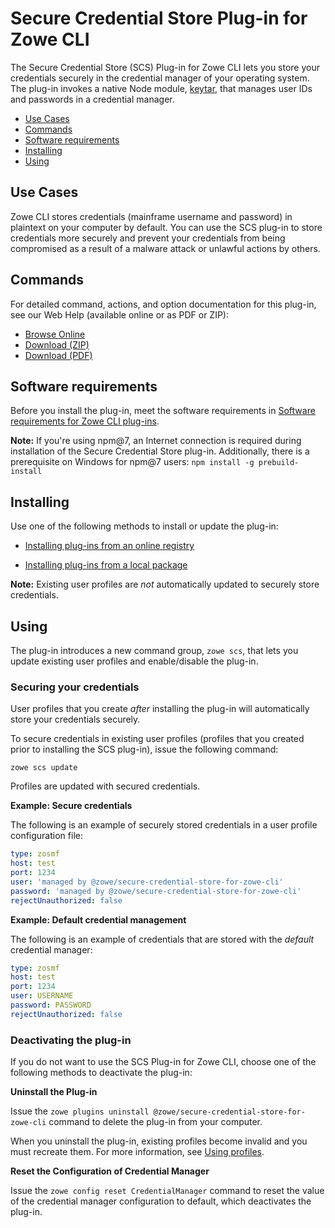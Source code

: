 # Secure Credential Store Plug-in for Zowe CLI

The Secure Credential Store (SCS) Plug-in for Zowe CLI lets you store your credentials securely in the credential manager of your operating system. The plug-in invokes a native Node module, [keytar](https://github.com/atom/node-keytar), that manages user IDs and passwords in a credential manager.

  - [Use Cases](#use-cases)
  - [Commands](#commands)
  - [Software requirements](#software-requirements)
  - [Installing](#installing)
  - [Using](#using)

## Use Cases

Zowe CLI stores credentials (mainframe username and password) in plaintext on your computer by default. You can use the SCS plug-in to store credentials more securely and prevent your credentials from being compromised as a result of a malware attack or unlawful actions by others.

## Commands

For detailed command, actions, and option documentation for this plug-in, see our Web Help (available online or as PDF or ZIP):

- <a href="../web_help/index.html" target="_blank">Browse Online</a>
- <a href="../zowe_web_help.zip">Download (ZIP)</a>
- <a href="../CLIReference_Zowe.pdf">Download (PDF)</a>

## Software requirements

Before you install the plug-in, meet the software requirements in [Software requirements for Zowe CLI plug-ins](cli-swreqplugins.md).

**Note:** If you're using npm@7, an Internet connection is required during installation of the Secure Credential Store plug-in. Additionally, there is a prerequisite on Windows for npm@7 users: `npm install -g prebuild-install`

## Installing

Use one of the following methods to install or update the plug-in:

- [Installing plug-ins from an online registry](cli-installplugins.md#installing-plug-ins-from-an-online-registry)

- [Installing plug-ins from a local package](cli-installplugins.md#installing-plug-ins-from-a-local-package)

**Note:** Existing user profiles are *not* automatically updated to securely store credentials.

## Using

The plug-in introduces a new command group, `zowe scs`, that lets you update existing user profiles and enable/disable the plug-in.

### Securing your credentials

User profiles that you create *after* installing the plug-in will automatically store your credentials securely.

To secure credentials in existing user profiles (profiles that you created prior to installing the SCS plug-in), issue the following command:

    zowe scs update

Profiles are updated with secured credentials.

**Example: Secure credentials**

The following is an example of securely stored credentials in a user profile configuration file:

```yaml
type: zosmf
host: test
port: 1234
user: 'managed by @zowe/secure-credential-store-for-zowe-cli'
password: 'managed by @zowe/secure-credential-store-for-zowe-cli'
rejectUnauthorized: false
```

**Example: Default credential management**

The following is an example of credentials that are stored with the *default* credential manager:

```yaml
type: zosmf
host: test
port: 1234
user: USERNAME
password: PASSWORD
rejectUnauthorized: false
```

### Deactivating the plug-in

If you do not want to use the SCS Plug-in for Zowe CLI, choose one of the following methods to deactivate the plug-in:

**Uninstall the Plug-in**

Issue the `zowe plugins uninstall @zowe/secure-credential-store-for-zowe-cli` command to delete the plug-in from your computer.

When you uninstall the plug-in, existing profiles become invalid and you must recreate them. For more information, see [Using profiles](cli-usingcli.html#using-profiles.md).

**Reset the Configuration of Credential Manager**

Issue the `zowe config reset CredentialManager` command to reset the value of the credential manager configuration to default, which deactivates the plug-in.